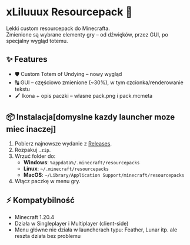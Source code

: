 # xLiluuux Resourcepack 🎨

Lekki custom resourcepack do Minecrafta.  
Zmienione są wybrane elementy gry – od dźwięków, przez GUI, po specjalny wygląd totemu.  

## ✨ Features
- 🛡️ Custom Totem of Undying – nowy wygląd
- 🔠 GUI – częściowo zmienione (~30%), w tym czcionka/renderowanie tekstu
- 🖌️ Ikona + opis paczki – własne pack.png i pack.mcmeta

## 📦 Instalacja[domyslne kazdy launcher moze miec inaczej]
1. Pobierz najnowsze wydanie z [Releases](../../releases).
2. Rozpakuj `.zip`.
3. Wrzuć folder do:
   - **Windows**: `%appdata%/.minecraft/resourcepacks`
   - **Linux**: `~/.minecraft/resourcepacks`
   - **MacOS**: `~/Library/Application Support/minecraft/resourcepacks`
4. Włącz paczkę w menu gry.

## ⚡ Kompatybilność
- Minecraft 1.20.4
- Działa w Singleplayer i Multiplayer (client-side)
- Menu główne nie działa w launcherach typu: Feather, Lunar itp. ale reszta działa bez problemu
